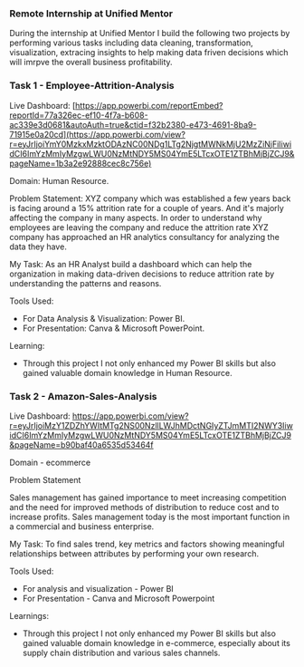 ### Remote Internship at Unified Mentor
During the internship at Unified Mentor I build the following two projects by performing various tasks including data cleaning, transformation, visualization, extracing insights to help making data friven decisions which will imrpve the overall business profitability.  

### Task 1 - Employee-Attrition-Analysis

Live Dashboard: [https://app.powerbi.com/reportEmbed?reportId=77a326ec-ef10-4f7a-b608-ac339e3d0681&autoAuth=true&ctid=f32b2380-e473-4691-8ba9-71915e0a20cd](https://app.powerbi.com/view?r=eyJrIjoiYmY0MzkxMzktODAzNC00NDg1LTg2NjgtMWNkMjU2MzZiNjFiIiwidCI6ImYzMmIyMzgwLWU0NzMtNDY5MS04YmE5LTcxOTE1ZTBhMjBjZCJ9&pageName=1b3a2e92888cec8c756e)

Domain: Human Resource.

Problem Statement: XYZ company which was established a few years back is facing around a 15% attrition rate for
a couple of years. And it's majorly affecting the company in many aspects. In order to
understand why employees are leaving the company and reduce the attrition rate XYZ
company has approached an HR analytics consultancy for analyzing the data they have.

My Task: As an HR Analyst build a dashboard which can help the organization in making data-driven decisions to reduce attrition rate by understanding the patterns and reasons.

Tools Used:
- For Data Analysis & Visualization: Power BI.
- For Presentation: Canva & Microsoft PowerPoint.

Learning:
- Through this project I not only enhanced my Power BI skills but also gained valuable domain knowledge in Human Resource.

### Task 2 - Amazon-Sales-Analysis

Live Dashboard: https://app.powerbi.com/view?r=eyJrIjoiMzY1ZDZhYWItMTg2NS00NzllLWJhMDctNGIyZTJmMTI2NWY3IiwidCI6ImYzMmIyMzgwLWU0NzMtNDY5MS04YmE5LTcxOTE1ZTBhMjBjZCJ9&pageName=b90baf40a6535d53464f

Domain - ecommerce

Problem Statement

Sales management has gained importance to meet increasing competition and the
need for improved methods of distribution to reduce cost and to increase profits. Sales
management today is the most important function in a commercial and business
enterprise.

My Task: To find sales trend, key metrics and factors showing meaningful relationships between
attributes by performing your own research.

Tools Used: 
- For analysis and visualization - Power BI
- For Presentation - Canva and Microsoft Powerpoint

Learnings:
- Through this project I not only enhanced my Power BI skills but also gained valuable domain knowledge in e-commerce, especially about its supply chain distribution and various sales channels. 
